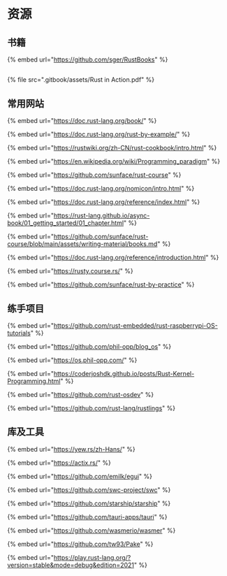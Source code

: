 # 资源



## 书籍

{% embed url="https://github.com/sger/RustBooks" %}

##

##

{% file src=".gitbook/assets/Rust in Action.pdf" %}

## 常用网站

{% embed url="https://doc.rust-lang.org/book/" %}

{% embed url="https://doc.rust-lang.org/rust-by-example/" %}

{% embed url="https://rustwiki.org/zh-CN/rust-cookbook/intro.html" %}

{% embed url="https://en.wikipedia.org/wiki/Programming_paradigm" %}

{% embed url="https://github.com/sunface/rust-course" %}

{% embed url="https://doc.rust-lang.org/nomicon/intro.html" %}

{% embed url="https://doc.rust-lang.org/reference/index.html" %}

{% embed url="https://rust-lang.github.io/async-book/01_getting_started/01_chapter.html" %}

{% embed url="https://github.com/sunface/rust-course/blob/main/assets/writing-material/books.md" %}

{% embed url="https://doc.rust-lang.org/reference/introduction.html" %}

{% embed url="https://rusty.course.rs/" %}



{% embed url="https://github.com/sunface/rust-by-practice" %}



## 练手项目

{% embed url="https://github.com/rust-embedded/rust-raspberrypi-OS-tutorials" %}

{% embed url="https://github.com/phil-opp/blog_os" %}

{% embed url="https://os.phil-opp.com/" %}

{% embed url="https://coderjoshdk.github.io/posts/Rust-Kernel-Programming.html" %}

{% embed url="https://github.com/rust-osdev" %}

{% embed url="https://github.com/rust-lang/rustlings" %}







## 库及工具

{% embed url="https://yew.rs/zh-Hans/" %}

{% embed url="https://actix.rs/" %}

{% embed url="https://github.com/emilk/egui" %}

{% embed url="https://github.com/swc-project/swc" %}

{% embed url="https://github.com/starship/starship" %}

{% embed url="https://github.com/tauri-apps/tauri" %}

{% embed url="https://github.com/wasmerio/wasmer" %}

{% embed url="https://github.com/tw93/Pake" %}

{% embed url="https://play.rust-lang.org/?version=stable&mode=debug&edition=2021" %}
